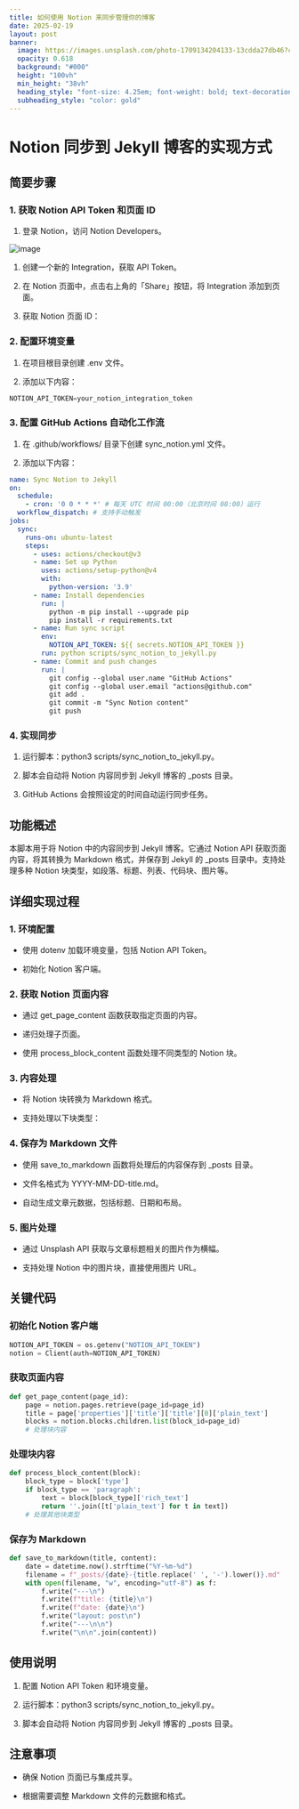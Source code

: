 ```yaml
---
title: 如何使用 Notion 来同步管理你的博客
date: 2025-02-19
layout: post
banner:
  image: https://images.unsplash.com/photo-1709134204133-13cdda27db46?crop=entropy&cs=tinysrgb&fit=max&fm=jpg&ixid=M3w2OTIwMzJ8MHwxfHJhbmRvbXx8fHx8fHx8fDE3NDAwMDM0NDN8&ixlib=rb-4.0.3&q=80&w=1080
  opacity: 0.618
  background: "#000"
  height: "100vh"
  min_height: "38vh"
  heading_style: "font-size: 4.25em; font-weight: bold; text-decoration: underline"
  subheading_style: "color: gold"
---
```


# Notion 同步到 Jekyll 博客的实现方式

## 简要步骤

### 1. 获取 Notion API Token 和页面 ID

1. 登录 Notion，访问 Notion Developers。

![image](https://prod-files-secure.s3.us-west-2.amazonaws.com/a7a0cc5a-89b9-4cda-8686-1fba0ca52f40/d19c1afe-dea5-4312-9333-786b0ba83054/image.png?X-Amz-Algorithm=AWS4-HMAC-SHA256&X-Amz-Content-Sha256=UNSIGNED-PAYLOAD&X-Amz-Credential=ASIAZI2LB466YVJYG7EK%2F20250219%2Fus-west-2%2Fs3%2Faws4_request&X-Amz-Date=20250219T221723Z&X-Amz-Expires=3600&X-Amz-Security-Token=IQoJb3JpZ2luX2VjEIb%2F%2F%2F%2F%2F%2F%2F%2F%2F%2FwEaCXVzLXdlc3QtMiJHMEUCIQDyBfzKvDL%2FmYkXqFAPKapH0dizycBZCJ6vmTLmyoc%2FTQIgOJLygkUlvDTjssCRIdQ3Xf1eTtSsRqrF5IoOGUqCLoAqiAQIr%2F%2F%2F%2F%2F%2F%2F%2F%2F%2F%2FARAAGgw2Mzc0MjMxODM4MDUiDDb0H5CnaU5CHFd%2BwCrcAxDvTA0HNRwWS8pQwezWnqWJftlGNL%2BgkOnjG5Vm%2F1eti0P7UhDBoSZZlgSTCjm3UjZe6x6AlPOEgvf0eHDSKKjRpdhexyNeBBpT6REUUUmqJ2nJhQYIiz02PO4qbXRLQHYjasm%2FsASv35r1EzeQm%2BSPe%2FQZBG9Fs2cXavGGWrqjMpRt5eXhzblHIrAvYs1Ryp%2BpKJ1OYcXeZrYt1uDgFovKL6qB1tudkGOXzkhVzNw3tkVoRUwmGuAZagNSsgadWk7pYkMC5HoEEDSOKxXjFmvREorTId2BGJqnFa77wh%2B%2BYb%2FAL03uZVwsdF7VJ14oPkMXLNBUbVwIah1UyqS2EJyZR0FZfGWThjKdEXmZw4pqdCbM1QhOMUkOrFV4EjQu1sHPeT7ZDUp2zMW4JQk%2F00IC0b50Cvfjsq8TSIuftZ9QuCZIGPzwVq66%2FStLmy8G9aggc9T13P5eG%2FGysXeR9VtdgtkAT0VNALIz4%2Ff22KR41aqk1di94F2PwibQ2Ug02yZM%2FUohbapduIx2vxWsZIHGwNWLA0c1SrNXhQvhESUU%2FmLym3zdPC3JLncCdNm6UaDKSbrIWxHo8L04otZMWSEAQOpYiNRYNEICsdEsfW6qBFU0uuPgazO9rWWjMNat2b0GOqUB4RjU3gt%2FzpSavOTo3bQ5VPCn5KiCEs1DNTifs4wHE4hmk5LEy7nBREn%2FFkQlfuag%2Fn4iPw4UEfvczqFJlTCyC8qpmSprd6Jwp%2Bj%2B0z7PKZ%2Bhs60gGPrNVvj3W7a7ixV6h%2Bz4xrH8JKqWKUZHZ05FOtsoeeFkM2G8LxiTVcYbKoLMd2SIRg%2BDTFVEBK47KjnmI1Vg%2FiaQxTimPtDUQuaNmoleo0Gx&X-Amz-Signature=308762628db86bf641a024008e3acaea774e203dca044bbd1082514bf3c5394f&X-Amz-SignedHeaders=host&x-id=GetObject)

1. 创建一个新的 Integration，获取 API Token。

1. 在 Notion 页面中，点击右上角的「Share」按钮，将 Integration 添加到页面。

1. 获取 Notion 页面 ID：


### 2. 配置环境变量

1. 在项目根目录创建 .env 文件。

1. 添加以下内容：

```javascript
NOTION_API_TOKEN=your_notion_integration_token
```

### 3. 配置 GitHub Actions 自动化工作流

1. 在 .github/workflows/ 目录下创建 sync_notion.yml 文件。

1. 添加以下内容：

```yaml
name: Sync Notion to Jekyll
on:
  schedule:
    - cron: '0 0 * * *' # 每天 UTC 时间 00:00（北京时间 08:00）运行
  workflow_dispatch: # 支持手动触发
jobs:
  sync:
    runs-on: ubuntu-latest
    steps:
      - uses: actions/checkout@v3
      - name: Set up Python
        uses: actions/setup-python@v4
        with:
          python-version: '3.9'
      - name: Install dependencies
        run: |
          python -m pip install --upgrade pip
          pip install -r requirements.txt
      - name: Run sync script
        env:
          NOTION_API_TOKEN: ${{ secrets.NOTION_API_TOKEN }}
        run: python scripts/sync_notion_to_jekyll.py
      - name: Commit and push changes
        run: |
          git config --global user.name "GitHub Actions"
          git config --global user.email "actions@github.com"
          git add .
          git commit -m "Sync Notion content"
          git push
```

### 4. 实现同步

1. 运行脚本：python3 scripts/sync_notion_to_jekyll.py。

1. 脚本会自动将 Notion 内容同步到 Jekyll 博客的 _posts 目录。

1. GitHub Actions 会按照设定的时间自动运行同步任务。

## 功能概述

本脚本用于将 Notion 中的内容同步到 Jekyll 博客。它通过 Notion API 获取页面内容，将其转换为 Markdown 格式，并保存到 Jekyll 的 _posts 目录中。支持处理多种 Notion 块类型，如段落、标题、列表、代码块、图片等。

## 详细实现过程

### 1. 环境配置

- 使用 dotenv 加载环境变量，包括 Notion API Token。

- 初始化 Notion 客户端。

### 2. 获取 Notion 页面内容

- 通过 get_page_content 函数获取指定页面的内容。

- 递归处理子页面。

- 使用 process_block_content 函数处理不同类型的 Notion 块。

### 3. 内容处理

- 将 Notion 块转换为 Markdown 格式。

- 支持处理以下块类型：


### 4. 保存为 Markdown 文件

- 使用 save_to_markdown 函数将处理后的内容保存到 _posts 目录。

- 文件名格式为 YYYY-MM-DD-title.md。

- 自动生成文章元数据，包括标题、日期和布局。

### 5. 图片处理

- 通过 Unsplash API 获取与文章标题相关的图片作为横幅。

- 支持处理 Notion 中的图片块，直接使用图片 URL。

## 关键代码

### 初始化 Notion 客户端

```python
NOTION_API_TOKEN = os.getenv("NOTION_API_TOKEN")
notion = Client(auth=NOTION_API_TOKEN)
```

### 获取页面内容

```python
def get_page_content(page_id):
    page = notion.pages.retrieve(page_id=page_id)
    title = page['properties']['title']['title'][0]['plain_text']
    blocks = notion.blocks.children.list(block_id=page_id)
    # 处理块内容
```

### 处理块内容

```python
def process_block_content(block):
    block_type = block['type']
    if block_type == 'paragraph':
        text = block[block_type]['rich_text']
        return ''.join([t['plain_text'] for t in text])
    # 处理其他块类型
```

### 保存为 Markdown

```python
def save_to_markdown(title, content):
    date = datetime.now().strftime("%Y-%m-%d")
    filename = f"_posts/{date}-{title.replace(' ', '-').lower()}.md"
    with open(filename, "w", encoding="utf-8") as f:
        f.write("---\n")
        f.write(f"title: {title}\n")
        f.write(f"date: {date}\n")
        f.write("layout: post\n")
        f.write("---\n\n")
        f.write("\n\n".join(content))
```

## 使用说明

1. 配置 Notion API Token 和环境变量。

1. 运行脚本：python3 scripts/sync_notion_to_jekyll.py。

1. 脚本会自动将 Notion 内容同步到 Jekyll 博客的 _posts 目录。

## 注意事项

- 确保 Notion 页面已与集成共享。

- 根据需要调整 Markdown 文件的元数据和格式。